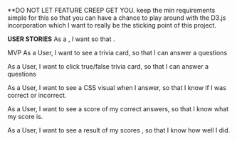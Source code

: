 **DO NOT LET FEATURE CREEP GET YOU.
keep the min requirements simple for this so that you can have a
chance to play around with the D3.js incorporation which I want to
really be the sticking point of this project.

**USER STORIES**
As a <type of user>, I want <some goal> so that <some reason>.

MVP
As a User, I want to see a trivia card, so that I can answer a questions

As a User, I want to click true/false trivia card, so that I can answer a questions

As a User, I want to see a CSS visual when I answer, so that I know if I was correct or incorrect.

As a User, I want to see a score of my correct answers, so that I know what my score is.

As a User, I want to see a result of my
scores , so that I know how well I did.
